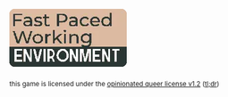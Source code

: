![Fast Paced Working Environment](godot/assets/ui/logo.png)

<sub>this game is licensed under the <a href="license.md">opinionated queer license v1.2</a> (<a href="https://oql.avris.it/license.tldr">tl;dr</a>)</sub>